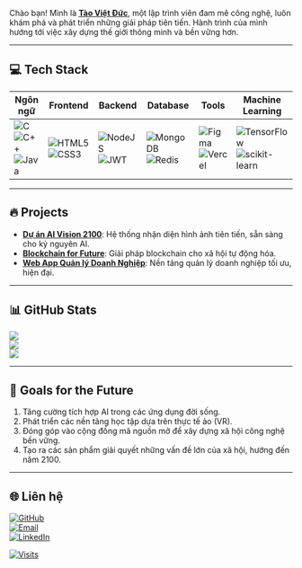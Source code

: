 Chào bạn! Mình là [**Tào Việt Đức**](https://github.com/taovietducofficial), một lập trình viên đam mê công nghệ, luôn khám phá và phát triển những giải pháp tiên tiến. Hành trình của mình hướng tới việc xây dựng thế giới thông minh và bền vững hơn.  

---

## 💻 Tech Stack

| **Ngôn ngữ** | **Frontend** | **Backend** | **Database** | **Tools** | **Machine Learning** |
|--------------|--------------|-------------|--------------|-----------|----------------------|
| ![C](https://img.shields.io/badge/c-%2300599C.svg?style=for-the-badge&logo=c&logoColor=white) ![C++](https://img.shields.io/badge/c++-%2300599C.svg?style=for-the-badge&logo=c%2B%2B&logoColor=white) ![Java](https://img.shields.io/badge/java-%23ED8B00.svg?style=for-the-badge&logo=java&logoColor=white) | ![HTML5](https://img.shields.io/badge/html5-%23E34F26.svg?style=for-the-badge&logo=html5&logoColor=white) ![CSS3](https://img.shields.io/badge/css3-%231572B6.svg?style=for-the-badge&logo=css3&logoColor=white) | ![NodeJS](https://img.shields.io/badge/node.js-6DA55F?style=for-the-badge&logo=node.js&logoColor=white) ![JWT](https://img.shields.io/badge/JWT-black?style=for-the-badge&logo=JSON%20web%20tokens) | ![MongoDB](https://img.shields.io/badge/MongoDB-%234ea94b.svg?style=for-the-badge&logo=mongodb&logoColor=white) ![Redis](https://img.shields.io/badge/redis-%23DD0031.svg?style=for-the-badge&logo=redis&logoColor=white) | ![Figma](https://img.shields.io/badge/figma-%23F24E1E.svg?style=for-the-badge&logo=figma&logoColor=white) ![Vercel](https://img.shields.io/badge/vercel-%23000000.svg?style=for-the-badge&logo=vercel&logoColor=white) | ![TensorFlow](https://img.shields.io/badge/TensorFlow-%23FF6F00.svg?style=for-the-badge&logo=TensorFlow&logoColor=white) ![scikit-learn](https://img.shields.io/badge/scikit--learn-%23F7931E.svg?style=for-the-badge&logo=scikit-learn&logoColor=white) |

---

## 🔥 Projects

- [**Dự án AI Vision 2100**](https://github.com/taovietducofficial/project-vision-2100): Hệ thống nhận diện hình ảnh tiên tiến, sẵn sàng cho kỷ nguyên AI.
- [**Blockchain for Future**](https://github.com/taovietducofficial/blockchain-2100): Giải pháp blockchain cho xã hội tự động hóa.
- [**Web App Quản lý Doanh Nghiệp**](https://github.com/taovietducofficial/enterprise-management): Nền tảng quản lý doanh nghiệp tối ưu, hiện đại.

---

## 📊 GitHub Stats

![](https://github-readme-stats.vercel.app/api?username=taovietducofficial&show_icons=true&theme=github_dark)<br/>
![](https://github-readme-streak-stats.herokuapp.com/?user=taovietducofficial&theme=github-dark)<br/>
![](https://github-readme-stats.vercel.app/api/top-langs/?username=taovietducofficial&theme=github_dark&layout=compact)

---

## 🚀 Goals for the Future

1. Tăng cường tích hợp AI trong các ứng dụng đời sống.
2. Phát triển các nền tảng học tập dựa trên thực tế ảo (VR).
3. Đóng góp vào cộng đồng mã nguồn mở để xây dựng xã hội công nghệ bền vững.
4. Tạo ra các sản phẩm giải quyết những vấn đề lớn của xã hội, hướng đến năm 2100.

---

## 🌐 Liên hệ

[![GitHub](https://img.shields.io/badge/GitHub-%2312100E.svg?style=for-the-badge&logo=github&logoColor=white)](https://github.com/taovietducofficial)  
[![Email](https://img.shields.io/badge/Email-D14836?style=for-the-badge&logo=gmail&logoColor=white)](mailto:your-email@example.com)  
[![LinkedIn](https://img.shields.io/badge/LinkedIn-%230077B5.svg?style=for-the-badge&logo=linkedin&logoColor=white)](https://www.linkedin.com/in/your-profile)

[![Visits](https://visitcount.itsvg.in/api?id=taovietducofficial&label=Visitors&color=0&icon=5&pretty=true)](https://visitcount.itsvg.in)
